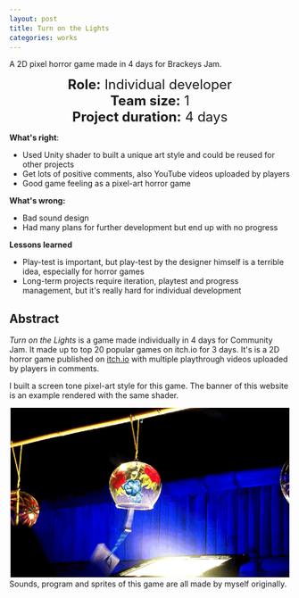 ```yaml
---
layout: post
title: Turn on the Lights
categories: works
---
```


A 2D pixel horror game made in 4 days for Brackeys Jam.

<center style = "font-size:24px">
    <strong>Role:</strong> Individual developer<br>
    <strong>Team size:</strong> 1<br>
    <strong>Project duration:</strong> 4 days<br>
    </center>

**What's right**: 

- Used Unity shader to built a unique art style and could be reused for other projects
- Get lots of positive comments, also YouTube videos uploaded by players 
- Good game feeling as a pixel-art horror game 

**What's wrong:**

- Bad sound design
- Had many plans for further development but end up with no progress

**Lessons learned**

- Play-test is important, but play-test by the designer himself is a terrible idea, especially for horror games
- Long-term projects require iteration, playtest and progress management, but it's really hard for individual development

## Abstract

*Turn on the Lights* is a game made individually in 4 days for Community Jam. It made up to top 20 popular games on itch.io for 3 days. It's is a 2D horror game published on <a href="https://inamika.itch.io/turn-on-the-lights" target="_blank">itch.io</a> with multiple playthrough videos uploaded by players in comments. 

I built a screen tone pixel-art style for this game. The banner of this website is an example rendered with the same shader.

<div style="text-align: center"><img src="/img/portfolio/shader.gif" width="500" /> </div>
Sounds, program and sprites of this game are all made by myself originally. 

